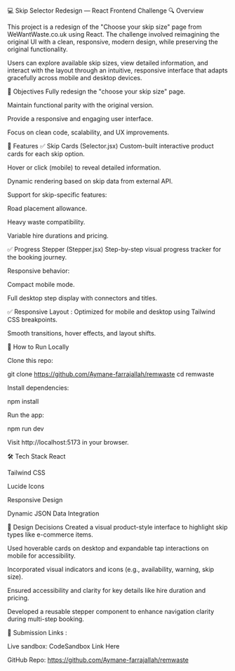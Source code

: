 💻 Skip Selector Redesign — React Frontend Challenge
🔍 Overview

This project is a redesign of the "Choose your skip size" page from WeWantWaste.co.uk using React. The challenge involved reimagining the original UI with a clean, responsive, modern design, while preserving the original functionality.

Users can explore available skip sizes, view detailed information, and interact with the layout through an intuitive, responsive interface that adapts gracefully across mobile and desktop devices.

🎯 Objectives
Fully redesign the "choose your skip size" page.

Maintain functional parity with the original version.

Provide a responsive and engaging user interface.

Focus on clean code, scalability, and UX improvements.

🧩 Features
✅ Skip Cards (Selector.jsx)
Custom-built interactive product cards for each skip option.

Hover or click (mobile) to reveal detailed information.

Dynamic rendering based on skip data from external API.

Support for skip-specific features:

Road placement allowance.

Heavy waste compatibility.

Variable hire durations and pricing.

✅ Progress Stepper (Stepper.jsx)
Step-by-step visual progress tracker for the booking journey.

Responsive behavior:

Compact mobile mode.

Full desktop step display with connectors and titles.

✅ Responsive Layout :
Optimized for mobile and desktop using Tailwind CSS breakpoints.

Smooth transitions, hover effects, and layout shifts.

🧪 How to Run Locally

Clone this repo:

git clone https://github.com/Aymane-farrajallah/remwaste
cd remwaste

Install dependencies:

npm install

Run the app:


npm run dev

Visit http://localhost:5173 in your browser.

🛠 Tech Stack
React

Tailwind CSS

Lucide Icons

Responsive Design

Dynamic JSON Data Integration

🧠 Design Decisions
Created a visual product-style interface to highlight skip types like e-commerce items.

Used hoverable cards on desktop and expandable tap interactions on mobile for accessibility.

Incorporated visual indicators and icons (e.g., availability, warning, skip size).

Ensured accessibility and clarity for key details like hire duration and pricing.

Developed a reusable stepper component to enhance navigation clarity during multi-step booking.


🔗 Submission Links :

Live sandbox: CodeSandbox Link Here

GitHub Repo: https://github.com/Aymane-farrajallah/remwaste